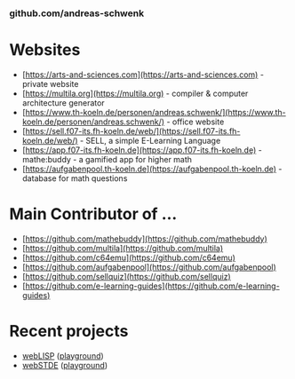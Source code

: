 ### github.com/andreas-schwenk

# Websites

- [https://arts-and-sciences.com](https://arts-and-sciences.com) - private website
- [https://multila.org](https://multila.org) - compiler & computer architecture generator
- [https://www.th-koeln.de/personen/andreas.schwenk/](https://www.th-koeln.de/personen/andreas.schwenk/) - office website
- [https://sell.f07-its.fh-koeln.de/web/](https://sell.f07-its.fh-koeln.de/web/) - SELL, a simple E-Learning Language
- [https://app.f07-its.fh-koeln.de](https://app.f07-its.fh-koeln.de) - mathe:buddy - a gamified app for higher math
- [https://aufgabenpool.th-koeln.de](https://aufgabenpool.th-koeln.de) - database for math questions

# Main Contributor of ...

- [https://github.com/mathebuddy](https://github.com/mathebuddy)
- [https://github.com/multila](https://github.com/multila)
- [https://github.com/c64emu](https://github.com/c64emu)
- [https://github.com/aufgabenpool](https://github.com/aufgabenpool)
- [https://github.com/sellquiz](https://github.com/sellquiz)
- [https://github.com/e-learning-guides](https://github.com/e-learning-guides)

# Recent projects

- [webLISP](https://github.com/andreas-schwenk/weblisp) ([playground](https://andreas-schwenk.github.io/weblisp/))
- [webSTDE](https://github.com/andreas-schwenk/webstde) ([playground](https://andreas-schwenk.github.io/webstde/))
